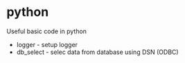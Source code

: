 # python
Useful basic code in python
- logger - setup logger
- db_select - selec data from database using DSN (ODBC)
